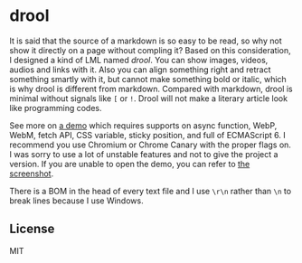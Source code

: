 # drool

It is said that the source of a markdown is so easy to be read, so why not show it directly on a page without compling it? Based on this consideration, I designed a kind of LML named *drool*. You can show images, videos, audios and links with it. Also you can align something right and retract something smartly with it, but cannot make something bold or italic, which is why drool is different from markdown. Compared with markdown, drool is minimal without signals like `[` or `!`. Drool will not make a literary article look like programming codes.

See more on [a demo](https://dou4cc.github.io/drool/demo.en.html) which requires supports on async function, WebP, WebM, fetch API, CSS variable, sticky position, and full of ECMAScript 6. I recommend you use Chromium or Chrome Canary with the proper flags on. I was sorry to use a lot of unstable features and not to give the project a version. If you are unable to open the demo, you can refer to [the screenshot](https://dou4cc.github.io/drool/screen.en.png).

There is a BOM in the head of every text file and I use `\r\n` rather than `\n` to break lines because I use Windows.

## License
MIT
